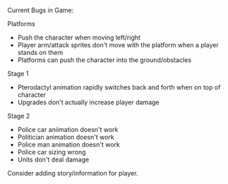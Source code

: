 Current Bugs in Game:

Platforms
- Push the character when moving left/right
- Player arm/attack sprites don't move with the platform when a player stands on them
- Platforms can push the character into the ground/obstacles

Stage 1
- Pterodactyl animation rapidly switches back and forth when on top of character
- Upgrades don't actually increase player damage

Stage 2
- Police car aniimation doesn't work
- Politician animation doesn't work
- Police man animation doesn't work
- Police car sizing wrong
- Units don't deal damage

Consider adding story/information for player.